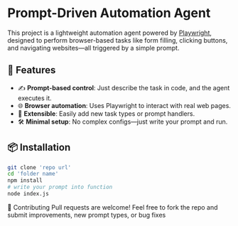 #  Prompt-Driven Automation Agent

This project is a lightweight automation agent powered by [Playwright](https://playwright.dev/), designed to perform browser-based tasks like form filling, clicking buttons, and navigating websites—all triggered by a simple prompt.

## 🚀 Features

- ✍️ **Prompt-based control**: Just describe the task in code, and the agent executes it.
- 🌐 **Browser automation**: Uses Playwright to interact with real web pages.
- 🧩 **Extensible**: Easily add new task types or prompt handlers.
- 🛠️ **Minimal setup**: No complex configs—just write your prompt and run.

## 📦 Installation

```bash
git clone 'repo url'
cd 'folder name'
npm install
# write your prompt into function 
node index.js
```

🤝 Contributing
Pull requests are welcome! Feel free to fork the repo and submit improvements, new prompt types, or bug fixes
